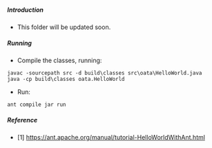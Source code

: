 ##### Introduction
- This folder will be updated soon. 

##### Running
- Compile the classes, running:
``` 
javac -sourcepath src -d build\classes src\oata\HelloWorld.java
java -cp build\classes oata.HelloWorld
```

- Run:
```
ant compile jar run
```

##### Reference
- [1] https://ant.apache.org/manual/tutorial-HelloWorldWithAnt.html
